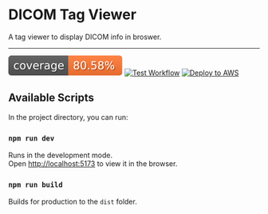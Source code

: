 # DICOM Tag Viewer

A tag viewer to display DICOM info in broswer.

---

[![cov](https://raw.githubusercontent.com/seanjiangsh/dcm-tag-viewer/gh-pages/badges/coverage.svg)](https://github.com/seanjiangsh/dcm-tag-viewer/actions)
[![Test Workflow](https://github.com/seanjiangsh/dcm-tag-viewer/actions/workflows/test.yml/badge.svg)](https://github.com/seanjiangsh/dcm-tag-viewer/actions/workflows/test.yml)
[![Deploy to AWS](https://github.com/seanjiangsh/dcm-tag-viewer/actions/workflows/deploy.yml/badge.svg)](https://github.com/seanjiangsh/dcm-tag-viewer/actions/workflows/deploy.yml)

## Available Scripts

In the project directory, you can run:

### `npm run dev`

Runs in the development mode.<br />
Open [http://localhost:5173](http://localhost:5173) to view it in the browser.

### `npm run build`

Builds for production to the `dist` folder.<br />
